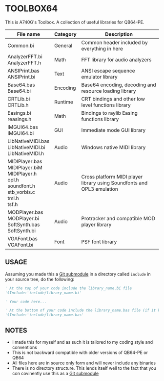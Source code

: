 # TOOLBOX64

This is A740G's Toolbox. A collection of useful libraries for QB64-PE.

| File name | Category | Description |
|-----------|----------|-------------|
| Common.bi | General | Common header included by everything in here |
| AnalyzerFFT.bi<br>AnalyzerFFT.h | Math | FFT library for audio analyzers |
| ANSIPrint.bas<br>ANSIPrint.bi | Text | ANSI escape sequence emulator library |
| Base64.bas<br>Base64.bi | Encoding | Base64 encoding, decoding and resource loading library |
| CRTLib.bi<br>CRTLib.h | Runtime | CRT bindings and other low level functions library |
| Easings.bi<br>reasings.h | Math | Bindings to raylib Easing functions library |
| IMGUI64.bas<br>IMGUI64.bi | GUI | Immediate mode GUI library |
| LibNativeMIDI.bas<br>LibNativeMIDI.bi<br>LibNativeMIDI.h | Audio | Windows native MIDI library |
| MIDIPlayer.bas<br>MIDIPlayer.biM<br>MIDIPlayer.h<br>opl.h<br>soundfont.h<br>stb_vorbis.c<br>tml.h<br>tsf.h | Audio | Cross platform MIDI player library using Soundfonts and OPL3 emulation |
| MODPlayer.bas<br>MODPlayer.bi<br>SoftSynth.bas<br>SoftSynth.bi | Audio | Protracker and compatible MOD player library |
| VGAFont.bas<br>VGAFont.bi | Font| PSF font library |

## USAGE

Assuming you made this a [Git submodule](https://git-scm.com/book/en/v2/Git-Tools-Submodules) in a directory called `include` in your source tree, do the following:

```vb
' At the top of your code include the library_name.bi file
'$Include:'include/library_name.bi'

' Your code here...

' At the bottom of your code include the library_name.bas file (if it has one)
'$Include:'include/library_name.bas'
```

## NOTES

- I made this for myself and as such it is tailored to my coding style and conventions
- This is not backward compatible with older versions of QB64-PE or QB64
- All files here are in source only form and will never include any binaries
- There is no directory structure. This lends itself well to the fact that you con covinently use this as a [Git submodule](https://git-scm.com/book/en/v2/Git-Tools-Submodules)
